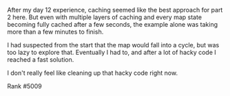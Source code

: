 After my day 12 experience, caching seemed like the best approach for part 2 here. But even with multiple layers of caching and every map state becoming fully cached after a few seconds, the example alone was taking more than a few minutes to finish.

I had suspected from the start that the map would fall into a cycle, but was too lazy to explore that. Eventually I had to, and after a lot of hacky code I reached a fast solution.

I don't really feel like cleaning up that hacky code right now.

Rank #5009
